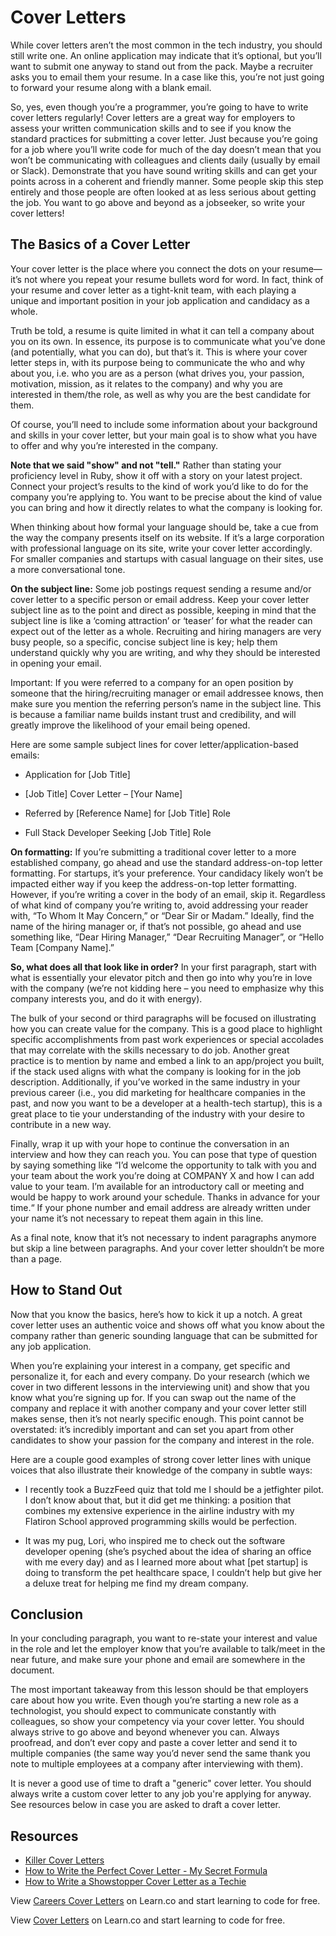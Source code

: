 # Cover Letters

While cover letters aren’t the most common in the tech industry, you should still  write one. An online application may indicate that it’s optional, but you’ll want to submit one anyway to stand out from the pack. Maybe a recruiter asks you to email them your resume. In a case like this, you’re not just going to forward your resume along with a blank email.

So, yes, even though you’re a programmer, you’re going to have to write cover letters regularly! Cover letters are a great way for employers to assess your written communication skills and to see if you know the standard practices for submitting a cover letter. Just because you’re going for a job where you’ll write code for much of the day doesn’t mean that you won’t be communicating with colleagues and clients daily (usually by email or Slack). Demonstrate that you have sound writing skills and can get your points across in a coherent and friendly manner. Some people skip this step entirely and those people are often looked at as less serious about getting the job. You want to go above and beyond as a jobseeker, so write your cover letters!


## The Basics of a Cover Letter

Your cover letter is the place where you connect the dots on your resume—it’s not where you repeat your resume bullets word for word. In fact, think of your resume and cover letter as a tight-knit team, with each playing a unique and important position in your job application and candidacy as a whole.

Truth be told, a resume is quite limited in what it can tell a company about you on its own. In essence, its purpose is to communicate what you’ve done (and potentially, what you can do), but that’s it. This is where your cover letter steps in, with its purpose being to communicate the who and why about you, i.e. who you are as a person (what drives you, your passion, motivation, mission, as it relates to the company) and why you are interested in them/the role, as well as why you are the best candidate for them.

Of course, you’ll need to include some information about your background and skills in your cover letter, but your main goal is to show what you have to offer and why you’re interested in the company.


**Note that we said "show" and not "tell."** Rather than stating your proficiency level in Ruby, show it off with a story on your latest project. Connect your project’s results to the kind of work you’d like to do for the company you’re applying to. You want to be precise about the kind of value you can bring and how it directly relates to what the company is looking for.

When thinking about how formal your language should be, take a cue from the way the company presents itself on its website. If it’s a large corporation with professional language on its site, write your cover letter accordingly. For smaller companies and startups with casual language on their sites, use a more conversational tone.

**On the subject line:** Some job postings request sending a resume and/or cover letter to a specific person or email address. Keep your cover letter subject line as to the point and direct as possible, keeping in mind that the subject line is like a ‘coming attraction’ or ‘teaser’ for what the reader can expect out of the letter as a whole. Recruiting and hiring managers are very busy people, so a specific, concise subject line is key; help them understand quickly why you are writing, and why they should be interested in opening your email.

Important: If you were referred to a company for an open position by someone that the hiring/recruiting manager or email addressee knows, then make sure you mention the referring person’s name in the subject line. This is because a familiar name builds instant trust and credibility, and will greatly improve the likelihood of your email being opened.

Here are some sample subject lines for cover letter/application-based emails: 

  - Application for [Job Title] 

  - [Job Title] Cover Letter – [Your Name]

  - Referred by [Reference Name] for [Job Title] Role

  - Full Stack Developer Seeking [Job Title] Role

**On formatting:** If you’re submitting a traditional cover letter to a more established company, go ahead and use the standard address-on-top letter formatting. For startups, it’s your preference. Your candidacy likely won’t be impacted either way if you keep the address-on-top letter formatting. However, if you’re writing a cover in the body of an email, skip it. Regardless of what kind of company you’re writing to, avoid addressing your reader with, “To Whom It May Concern,” or “Dear Sir or Madam.” Ideally, find the name of the hiring manager or, if that’s not possible, go ahead and use something like, “Dear Hiring Manager,” “Dear Recruiting Manager”, or “Hello Team [Company Name].”

**So, what does all that look like in order?** In your first paragraph, start with what is essentially your elevator pitch and then go into why you’re in love with the company (we’re not kidding here – you need to emphasize why this company interests you, and do it with energy).

The bulk of your second or third paragraphs will be focused on illustrating how you can create value for the company. This is a good place to highlight specific accomplishments from past work experiences or special accolades that may correlate with the skills necessary to do job. Another great practice is to mention by name and embed a link to an app/project you built, if the stack used aligns with what the company is looking for in the job description. Additionally, if you’ve worked in the same industry in your previous career (i.e., you did marketing for healthcare companies in the past, and now you want to be a developer at a health-tech startup), this is a great place to tie your understanding of the industry with your desire to contribute in a new way.

Finally, wrap it up with your hope to continue the conversation in an interview and how they can reach you. You can pose that type of question by saying something like “I’d welcome the opportunity to talk with you and your team about the work you’re doing at COMPANY X and how I can add value to your team. I’m available for an introductory call or meeting and would be happy to work around your schedule. Thanks in advance for your time.“ If your phone number and email address are already written under your name it’s not necessary to repeat them again in this line.

As a final note, know that it’s not necessary to indent paragraphs anymore but skip a line between paragraphs. And your cover letter shouldn’t be more than a page.


## How to Stand Out

Now that you know the basics, here’s how to kick it up a notch. A great cover letter uses an authentic voice and shows off what you know about the company rather than generic sounding language that can be submitted for any job application.

When you’re explaining your interest in a company, get specific and personalize it, for each and every company. Do your research (which we cover in two different lessons in the interviewing unit) and show that you know what you’re signing up for. If you can swap out the name of the company and replace it with another company and your cover letter still makes sense, then it’s not nearly specific enough. This point cannot be overstated: it’s incredibly important and can set you apart from other candidates to show your passion for the company and interest in the role.

Here are a couple good examples of strong cover letter lines with unique voices that also illustrate their knowledge of the company in subtle ways:

* I recently took a BuzzFeed quiz that told me I should be a jetfighter pilot. I don’t know about that, but it did get me thinking: a position that combines my extensive experience in the airline industry with my Flatiron School approved programming skills would be perfection.

* It was my pug, Lori, who inspired me to check out the software developer opening (she’s psyched about the idea of sharing an office with me every day) and as I learned more about what [pet startup] is doing to transform the pet healthcare space, I couldn’t help but give her a deluxe treat for helping me find my dream company.


## Conclusion 

In your concluding paragraph, you want to re-state your interest and value in the role and let the employer know that you’re available to talk/meet in the near future, and make sure your phone and email are somewhere in the document.

The most important takeaway from this lesson should be that employers care about how you write. Even though you’re starting a new role as a technologist, you should expect to communicate constantly with colleagues, so show your competency via your cover letter. You should always strive to go above and beyond whenever you can. Always proofread, and don’t ever copy and paste a cover letter and send it to multiple companies (the same way you’d never send the same thank you note to multiple employees at a company after interviewing with them).

It is never a good use of time to draft a "generic" cover letter. You should always write a custom cover letter to any job you're applying for anyway. See resources below in case you are asked to draft a cover letter.


## Resources

* [Killer Cover Letters](http://www.levo.com/articles/skills/killer-cover-letters-startup-edition)
* [How to Write the Perfect Cover Letter - My Secret Formula](https://bklynresumestudio.com/how-to-write-the-perfect-cover-letter-my-secret-formula/)
* [How to Write a Showstopper Cover Letter as a Techie](https://www.forbes.com/sites/laurencebradford/2017/01/22/how-to-write-a-showstopper-cover-letter-as-a-techie/#26f2efde6a7a)


<p data-visibility='hidden'>View <a href='https://learn.co/lessons/careers-cover-letters'>Careers Cover Letters</a> on Learn.co and start learning to code for free.</p>

<p class='util--hide'>View <a href='https://learn.co/lessons/careers-cover-letters'>Cover Letters</a> on Learn.co and start learning to code for free.</p>
